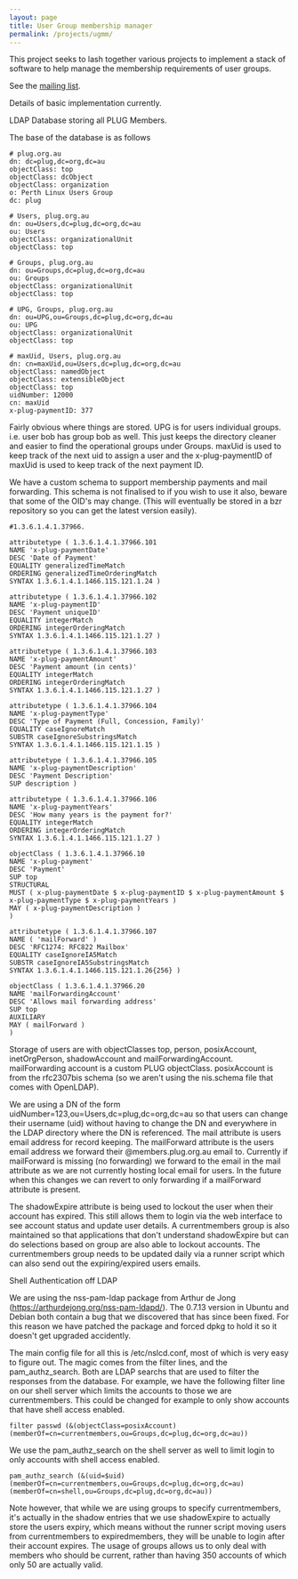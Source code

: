 ```yaml
---
layout: page
title: User Group membership manager
permalink: /projects/ugmm/
---
```


This project seeks to lash together various projects to implement a stack of software to help manage the membership requirements of user groups.

See the [mailing list](https://lists.plug.org.au/mailman/listinfo/ugmm).

Details of basic implementation currently.

LDAP Database storing all PLUG Members.

The base of the database is as follows

```
# plug.org.au
dn: dc=plug,dc=org,dc=au
objectClass: top
objectClass: dcObject
objectClass: organization
o: Perth Linux Users Group
dc: plug

# Users, plug.org.au
dn: ou=Users,dc=plug,dc=org,dc=au
ou: Users
objectClass: organizationalUnit
objectClass: top

# Groups, plug.org.au
dn: ou=Groups,dc=plug,dc=org,dc=au
ou: Groups
objectClass: organizationalUnit
objectClass: top

# UPG, Groups, plug.org.au
dn: ou=UPG,ou=Groups,dc=plug,dc=org,dc=au
ou: UPG
objectClass: organizationalUnit
objectClass: top

# maxUid, Users, plug.org.au
dn: cn=maxUid,ou=Users,dc=plug,dc=org,dc=au
objectClass: namedObject
objectClass: extensibleObject
objectClass: top
uidNumber: 12000
cn: maxUid
x-plug-paymentID: 377
```

Fairly obvious where things are stored. UPG is for users individual groups. i.e. user bob has group bob as well. This just keeps the directory cleaner and easier to find the operational groups under Groups. maxUid is used to keep track of the next uid to assign a user and the x-plug-paymentID of maxUid is used to keep track of the next payment ID.

We have a custom schema to support membership payments and mail forwarding. This schema is not finalised to if you wish to use it also, beware that some of the OID's may change. (This will eventually be stored in a bzr repository so you can get the latest version easily).

```
#1.3.6.1.4.1.37966.

attributetype ( 1.3.6.1.4.1.37966.101
NAME 'x-plug-paymentDate'
DESC 'Date of Payment'
EQUALITY generalizedTimeMatch
ORDERING generalizedTimeOrderingMatch
SYNTAX 1.3.6.1.4.1.1466.115.121.1.24 )

attributetype ( 1.3.6.1.4.1.37966.102
NAME 'x-plug-paymentID'
DESC 'Payment uniqueID'
EQUALITY integerMatch
ORDERING integerOrderingMatch
SYNTAX 1.3.6.1.4.1.1466.115.121.1.27 )

attributetype ( 1.3.6.1.4.1.37966.103
NAME 'x-plug-paymentAmount'
DESC 'Payment amount (in cents)'
EQUALITY integerMatch
ORDERING integerOrderingMatch
SYNTAX 1.3.6.1.4.1.1466.115.121.1.27 )

attributetype ( 1.3.6.1.4.1.37966.104
NAME 'x-plug-paymentType'
DESC 'Type of Payment (Full, Concession, Family)'
EQUALITY caseIgnoreMatch
SUBSTR caseIgnoreSubstringsMatch
SYNTAX 1.3.6.1.4.1.1466.115.121.1.15 )

attributetype ( 1.3.6.1.4.1.37966.105
NAME 'x-plug-paymentDescription'
DESC 'Payment Description'
SUP description )

attributetype ( 1.3.6.1.4.1.37966.106
NAME 'x-plug-paymentYears'
DESC 'How many years is the payment for?'
EQUALITY integerMatch
ORDERING integerOrderingMatch
SYNTAX 1.3.6.1.4.1.1466.115.121.1.27 )

objectClass ( 1.3.6.1.4.1.37966.10
NAME 'x-plug-payment'
DESC 'Payment'
SUP top
STRUCTURAL
MUST ( x-plug-paymentDate $ x-plug-paymentID $ x-plug-paymentAmount $ x-plug-paymentType $ x-plug-paymentYears )
MAY ( x-plug-paymentDescription )
)

attributetype ( 1.3.6.1.4.1.37966.107
NAME ( 'mailForward' )
DESC 'RFC1274: RFC822 Mailbox'
EQUALITY caseIgnoreIA5Match
SUBSTR caseIgnoreIA5SubstringsMatch
SYNTAX 1.3.6.1.4.1.1466.115.121.1.26{256} )

objectClass ( 1.3.6.1.4.1.37966.20
NAME 'mailForwardingAccount'
DESC 'Allows mail forwarding address'
SUP top
AUXILIARY
MAY ( mailForward )
)
```

Storage of users are with objectClasses top, person, posixAccount, inetOrgPerson, shadowAccount and mailForwardingAccount. mailForwarding account is a custom PLUG objectClass. posixAccount is from the rfc2307bis schema (so we aren't using the nis.schema file that comes with OpenLDAP).

We are using a DN of the form uidNumber=123,ou=Users,dc=plug,dc=org,dc=au so that users can change their username (uid) without having to change the DN and everywhere in the LDAP directory where the DN is referenced. The mail attribute is users email address for record keeping. The mailForward attribute is the users email address we forward their @members.plug.org.au email to. Currently if mailForward is missing (no forwarding) we forward to the email in the mail attribute as we are not currently hosting local email for users. In the future when this changes we can revert to only forwarding if a mailForward attribute is present.

The shadowExpire attribute is being used to lockout the user when their account has expired. This still allows them to login via the web interface to see account status and update user details. A currentmembers group is also maintained so that applications that don't understand shadowExpire but can do selections based on group are also able to lockout accounts. The currentmembers group needs to be updated daily via a runner script which can also send out the expiring/expired users emails.

Shell Authentication off LDAP

We are using the nss-pam-ldap package from Arthur de Jong (https://arthurdejong.org/nss-pam-ldapd/). The 0.7.13 version in Ubuntu and Debian both contain a bug that we discovered that has since been fixed. For this reason we have patched the package and forced dpkg to hold it so it doesn't get upgraded accidently.

The main config file for all this is /etc/nslcd.conf, most of which is very easy to figure out.
The magic comes from the filter lines, and the pam_authz_search. Both are LDAP searchs that are used to filter the responses from the database.
For example, we have the following filter line on our shell server which limits the accounts to those we are currentmembers. This could be changed for example to only show accounts that have shell access enabled.

```
filter passwd (&(objectClass=posixAccount)(memberOf=cn=currentmembers,ou=Groups,dc=plug,dc=org,dc=au))
```

We use the pam_authz_search on the shell server as well to limit login to only accounts with shell access enabled.

```
pam_authz_search (&(uid=$uid)(memberOf=cn=currentmembers,ou=Groups,dc=plug,dc=org,dc=au)(memberOf=cn=shell,ou=Groups,dc=plug,dc=org,dc=au))
```

Note however, that while we are using groups to specify currentmembers, it's actually in the shadow entries that we use shadowExpire to actually store the users expiry, which means without the runner script moving users from currentmembers to expiredmembers, they will be unable to login after their account expires. The usage of groups allows us to only deal with members who should be current, rather than having 350 accounts of which only 50 are actually valid.
